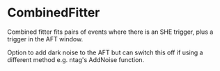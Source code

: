 # CombinedFitter

Combined fitter fits pairs of events where there is an SHE trigger, plus a trigger in the AFT window. 

Option to add dark noise to the AFT but can switch this off if using a different method e.g. ntag's AddNoise function. 


